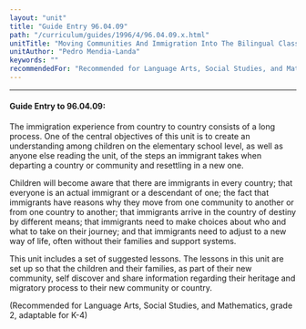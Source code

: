 ```yaml
---
layout: "unit"
title: "Guide Entry 96.04.09"
path: "/curriculum/guides/1996/4/96.04.09.x.html"
unitTitle: "Moving Communities And Immigration Into The Bilingual Classroom"
unitAuthor: "Pedro Mendia-Landa"
keywords: ""
recommendedFor: "Recommended for Language Arts, Social Studies, and Mathematics, grade 2, adaptable for K-4"
---
```

<body>
<hr/>
<h4>
Guide Entry to 96.04.09:
</h4>
The immigration experience from country to country consists of a long process. One of the central objectives of this unit is to create an understanding among children on the elementary school level, as well as anyone else reading the unit, of the steps an immigrant takes when departing a country or community and resettling in a new one.
<p>
Children will become aware that there are immigrants in every country; that everyone is an actual immigrant or a descendant of one; the fact that immigrants have reasons why they move from one community to another or from one country to another; that immigrants arrive in the country of destiny by different means; that immigrants need to make choices about who and what to take on their journey; and that immigrants need to adjust to a new way of life, often without their families and support systems.
</p>
<p>
This unit includes a set of suggested lessons. The lessons in this unit are set up so that the children and their families, as part of their new community, self discover and share information regarding their heritage and migratory process to their new community or country.
</p>
<p>
(Recommended for Language Arts, Social Studies, and Mathematics, grade 2, adaptable for K-4)
</p>
</body>